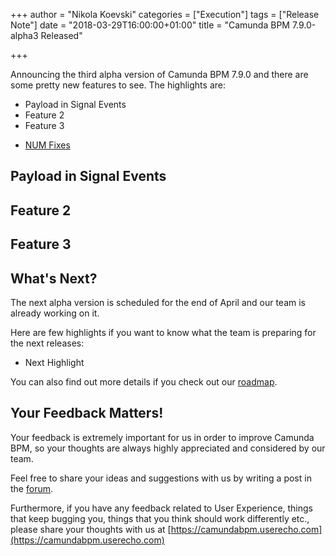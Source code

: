 +++
author = "Nikola Koevski"
categories = ["Execution"]
tags = ["Release Note"]
date = "2018-03-29T16:00:00+01:00"
title = "Camunda BPM 7.9.0-alpha3 Released"

+++

Announcing the third alpha version of Camunda BPM 7.9.0 and there are some pretty new features to see. The highlights are:

* Payload in Signal Events
* Feature 2
* Feature 3
<!-- TODO(Nikola) Add NUM Fixes -->
* [NUM Fixes]()

<!-- TODO please add your beautiful explanations to the new features below -->

## Payload in Signal Events

<!-- TODO(Nikola) Explain Signal Event payload -->

## Feature 2

<!-- Feature 2 text here -->

## Feature 3

<!-- Feature 3 text here -->

<!-- the features' explanations end here -->

## What's Next?

The next alpha version is scheduled for the end of April and our team is already working on it.

Here are few highlights if you want to know what the team is preparing for the next releases:

<!-- TODO(Nikola) Add next highlight -->
* Next Highlight

You can also find out more details if you check out our [roadmap](https://camunda.com/learn/community/#roadmap).

## Your Feedback Matters!

Your feedback is extremely important for us in order to improve Camunda BPM, so your thoughts are always highly appreciated and considered by our team.

Feel free to share your ideas and suggestions with us by writing a post in the [forum](https://forum.camunda.org/).

Furthermore, if you have any feedback related to User Experience, things that keep bugging you, things that you think should work differently etc., please share your thoughts with us at [https://camundabpm.userecho.com](https://camundabpm.userecho.com)
